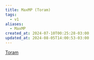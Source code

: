```yaml
---
title: MaxMP (Toram)
tags:
  - v1
aliases:
  - MaxMP
created_at: 2024-07-10T00:25:28-03:00
updated_at: 2024-08-05T14:00:53-03:00
---
```


[Toram](../../../../rascunhos/2024/07/2024-07-06-Toram.md)
